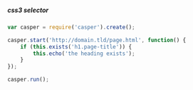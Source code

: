 ##### css3 selector

```javascript
var casper = require('casper').create();

casper.start('http://domain.tld/page.html', function() {
    if (this.exists('h1.page-title')) {
        this.echo('the heading exists');
    }
});

casper.run();
```
